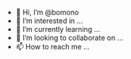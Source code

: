 - 👋 Hi, I’m @bomono
- 👀 I’m interested in ...
- 🌱 I’m currently learning ...
- 💞️ I’m looking to collaborate on ...
- 📫 How to reach me ...

<!---
bomono/bomono is a ✨ special ✨ repository because its `README.md` (this file) appears on your GitHub profile.
You can click the Preview link to take a look at your changes.
--->
